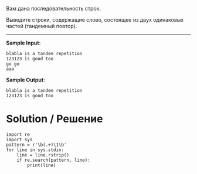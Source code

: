 Вам дана последовательность строк.

Выведите строки, содержащие слово, состоящее из двух одинаковых частей (тандемный повтор).

---

**Sample Input**:

```
blabla is a tandem repetition
123123 is good too
go go
aaa
```

**Sample Output**:

```
blabla is a tandem repetition
123123 is good too
```

# Solution / Решение

```
import re
import sys
pattern = r'\b(.+)\1\b'
for line in sys.stdin:
    line = line.rstrip()
    if re.search(pattern, line):
        print(line)
```
